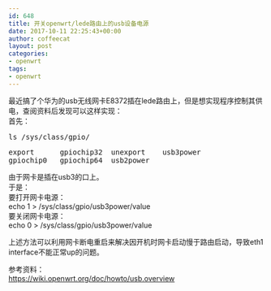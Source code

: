 ```yaml
---
id: 648
title: 开关openwrt/lede路由上的usb设备电源
date: 2017-10-11 22:25:43+00:00
author: coffeecat
layout: post
categories:
- openwrt
tags:
- openwrt
---
```

最近搞了个华为的usb无线网卡E8372插在lede路由上，但是想实现程序控制其供电，查阅资料后发现可以这样实现：  
首先：

<pre class="lang:sh decode:true " >ls /sys/class/gpio/</pre>

<pre class="lang:vim decode:true " >export      gpiochip32  unexport    usb3power
gpiochip0   gpiochip64  usb2power</pre>

由于网卡是插在usb3的口上。  
于是：  
要打开网卡电源：  
echo 1 > /sys/class/gpio/usb3power/value  
要关闭网卡电源：  
echo 0 > /sys/class/gpio/usb3power/value

上述方法可以利用网卡断电重启来解决因开机时网卡启动慢于路由启动，导致eth1 interface不能正常up的问题。

参考资料：  
https://wiki.openwrt.org/doc/howto/usb.overview